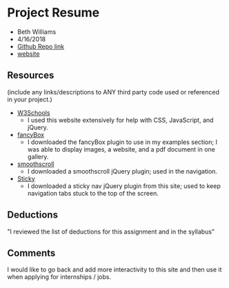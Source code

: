 # Project Resume
* Beth Williams
* 4/16/2018
* [Github Repo link](https://github.com/bwilliams1014/project_resume_williams_beth.git)
* [website](http://bethwilliams.org/resume/)

## Resources
(include any links/descriptions to ANY third party code used or referenced in your project.)

* [W3Schools](https://www.w3schools.com/default.asp)
    * I used this website extensively for help with CSS, JavaScript, and jQuery.
* [fancyBox](http://fancyapps.com/fancybox/3/)
    * I downloaded the fancyBox plugin to use in my examples section; I was able to display images, a website, and a pdf document in one gallery.
* [smoothscroll](http://www.dwuser.com/education/content/quick-guide-adding-smooth-scrolling-to-your-webpages/)
    * I downloaded a smoothscroll jQuery plugin; used in the navigation.
* [Sticky](http://stickyjs.com/)
    * I downloaded a sticky nav jQuery plugin from this site; used to keep navigation tabs stuck to the top of the screen.

## Deductions
"I reviewed the list of deductions for this assignment and in the syllabus"

## Comments

I would like to go back and add more interactivity to this site and then use it when applying for internships / jobs. 



